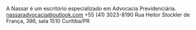 A Nassar é um escritório especializado em Advocacia Previdenciária.
nassaradvocacia@outlook.com
+55 (41) 3023-8190
Rua Heitor Stockler de França, 396, sala 1510 Curitiba/PR 
